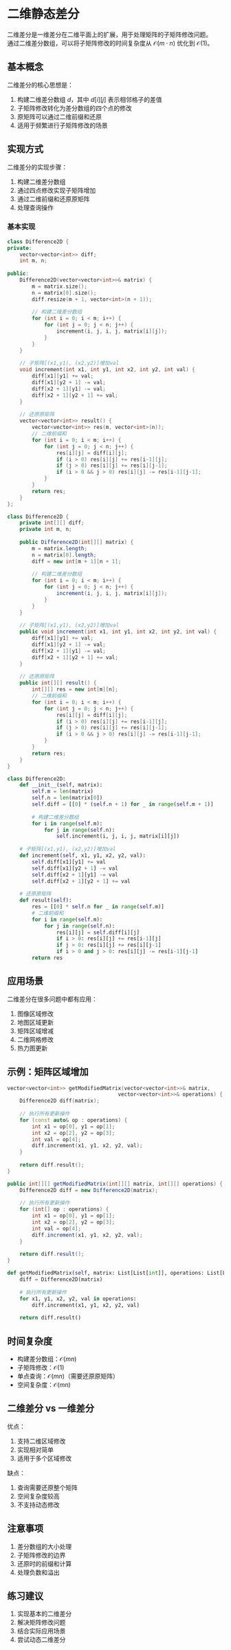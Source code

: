 # 二维静态差分

二维差分是一维差分在二维平面上的扩展，用于处理矩阵的子矩阵修改问题。  
通过二维差分数组，可以将子矩阵修改的时间复杂度从 $\mathcal{O}(m \cdot n)$ 优化到 $\mathcal{O}(1)$。

## 基本概念

二维差分的核心思想是：
1. 构建二维差分数组 $d$，其中 $d[i][j]$ 表示相邻格子的差值
2. 子矩阵修改转化为差分数组的四个点的修改
3. 原矩阵可以通过二维前缀和还原
4. 适用于频繁进行子矩阵修改的场景

## 实现方式

二维差分的实现步骤：
1. 构建二维差分数组
2. 通过四点修改实现子矩阵增加
3. 通过二维前缀和还原原矩阵
4. 处理查询操作

### 基本实现

``` cpp []
class Difference2D {
private:
    vector<vector<int>> diff;
    int m, n;
    
public:
    Difference2D(vector<vector<int>>& matrix) {
        m = matrix.size();
        n = matrix[0].size();
        diff.resize(m + 1, vector<int>(n + 1));
        
        // 构建二维差分数组
        for (int i = 0; i < m; i++) {
            for (int j = 0; j < n; j++) {
                increment(i, j, i, j, matrix[i][j]);
            }
        }
    }
    
    // 子矩阵[(x1,y1), (x2,y2)]增加val
    void increment(int x1, int y1, int x2, int y2, int val) {
        diff[x1][y1] += val;
        diff[x1][y2 + 1] -= val;
        diff[x2 + 1][y1] -= val;
        diff[x2 + 1][y2 + 1] += val;
    }
    
    // 还原原矩阵
    vector<vector<int>> result() {
        vector<vector<int>> res(m, vector<int>(n));
        // 二维前缀和
        for (int i = 0; i < m; i++) {
            for (int j = 0; j < n; j++) {
                res[i][j] = diff[i][j];
                if (i > 0) res[i][j] += res[i-1][j];
                if (j > 0) res[i][j] += res[i][j-1];
                if (i > 0 && j > 0) res[i][j] -= res[i-1][j-1];
            }
        }
        return res;
    }
};
```

``` java []
class Difference2D {
    private int[][] diff;
    private int m, n;
    
    public Difference2D(int[][] matrix) {
        m = matrix.length;
        n = matrix[0].length;
        diff = new int[m + 1][n + 1];
        
        // 构建二维差分数组
        for (int i = 0; i < m; i++) {
            for (int j = 0; j < n; j++) {
                increment(i, j, i, j, matrix[i][j]);
            }
        }
    }
    
    // 子矩阵[(x1,y1), (x2,y2)]增加val
    public void increment(int x1, int y1, int x2, int y2, int val) {
        diff[x1][y1] += val;
        diff[x1][y2 + 1] -= val;
        diff[x2 + 1][y1] -= val;
        diff[x2 + 1][y2 + 1] += val;
    }
    
    // 还原原矩阵
    public int[][] result() {
        int[][] res = new int[m][n];
        // 二维前缀和
        for (int i = 0; i < m; i++) {
            for (int j = 0; j < n; j++) {
                res[i][j] = diff[i][j];
                if (i > 0) res[i][j] += res[i-1][j];
                if (j > 0) res[i][j] += res[i][j-1];
                if (i > 0 && j > 0) res[i][j] -= res[i-1][j-1];
            }
        }
        return res;
    }
}
```

``` python []
class Difference2D:
    def __init__(self, matrix):
        self.m = len(matrix)
        self.n = len(matrix[0])
        self.diff = [[0] * (self.n + 1) for _ in range(self.m + 1)]
        
        # 构建二维差分数组
        for i in range(self.m):
            for j in range(self.n):
                self.increment(i, j, i, j, matrix[i][j])
    
    # 子矩阵[(x1,y1), (x2,y2)]增加val
    def increment(self, x1, y1, x2, y2, val):
        self.diff[x1][y1] += val
        self.diff[x1][y2 + 1] -= val
        self.diff[x2 + 1][y1] -= val
        self.diff[x2 + 1][y2 + 1] += val
    
    # 还原原矩阵
    def result(self):
        res = [[0] * self.n for _ in range(self.m)]
        # 二维前缀和
        for i in range(self.m):
            for j in range(self.n):
                res[i][j] = self.diff[i][j]
                if i > 0: res[i][j] += res[i-1][j]
                if j > 0: res[i][j] += res[i][j-1]
                if i > 0 and j > 0: res[i][j] -= res[i-1][j-1]
        return res
```

## 应用场景

二维差分在很多问题中都有应用：

1. 图像区域修改
2. 地图区域更新
3. 矩阵区域增减
4. 二维网格修改
5. 热力图更新

## 示例：矩阵区域增加

``` cpp []
vector<vector<int>> getModifiedMatrix(vector<vector<int>>& matrix, 
                                    vector<vector<int>>& operations) {
    Difference2D diff(matrix);
    
    // 执行所有更新操作
    for (const auto& op : operations) {
        int x1 = op[0], y1 = op[1];
        int x2 = op[2], y2 = op[3];
        int val = op[4];
        diff.increment(x1, y1, x2, y2, val);
    }
    
    return diff.result();
}
```

``` java []
public int[][] getModifiedMatrix(int[][] matrix, int[][] operations) {
    Difference2D diff = new Difference2D(matrix);
    
    // 执行所有更新操作
    for (int[] op : operations) {
        int x1 = op[0], y1 = op[1];
        int x2 = op[2], y2 = op[3];
        int val = op[4];
        diff.increment(x1, y1, x2, y2, val);
    }
    
    return diff.result();
}
```

``` python []
def getModifiedMatrix(self, matrix: List[List[int]], operations: List[List[int]]) -> List[List[int]]:
    diff = Difference2D(matrix)
    
    # 执行所有更新操作
    for x1, y1, x2, y2, val in operations:
        diff.increment(x1, y1, x2, y2, val)
    
    return diff.result()
```


## 时间复杂度

- 构建差分数组：$\mathcal{O}(mn)$
- 子矩阵修改：$\mathcal{O}(1)$
- 单点查询：$\mathcal{O}(mn)$（需要还原原矩阵）
- 空间复杂度：$\mathcal{O}(mn)$

## 二维差分 vs 一维差分

优点：
1. 支持二维区域修改
2. 实现相对简单
3. 适用于多个区域修改

缺点：
1. 查询需要还原整个矩阵
2. 空间复杂度较高
3. 不支持动态修改

## 注意事项

1. 差分数组的大小处理
2. 子矩阵修改的边界
3. 还原时的前缀和计算
4. 处理负数和溢出

## 练习建议

1. 实现基本的二维差分
2. 解决矩阵修改问题
3. 结合实际应用场景
4. 尝试动态二维差分